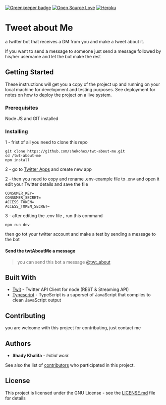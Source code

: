 [![Greenkeeper badge](https://badges.greenkeeper.io/shekohex/dead-simple-feedback-app.svg)](https://greenkeeper.io/)
[![Open Source Love](https://badges.frapsoft.com/os/v1/open-source.png?v=103)](https://github.com/ellerbrock/open-source-badges/)
[![Heroku](http://heroku-badge.herokuapp.com/?app=dead-simple-feedback&style=flat)](https://heroku.com/)

# Tweet about Me
a twitter bot that receives a DM from you and make a tweet about it.

If you want to send a message to someone just send a message followed by his/her username and let the bot make the rest
## Getting Started

These instructions will get you a copy of the project up and running on your local machine for development and testing purposes. See deployment for notes on how to deploy the project on a live system.

### Prerequisites

Node JS and GIT installed 

### Installing

1 - frist of all you need to clone this repo

```
git clone https://github.com/shekohex/twt-about-me.git
cd /twt-about-me
npm install
```
2 - go to [Twitter Apps](https://apps.twitter.com/) and create new app

2 - then you need to copy and rename .env-example file to .env and open it
edit your Twitter details and save the file
```text
CONSUMER_KEY=
CONSUMER_SECRET=
ACCESS_TOKEN=
ACCESS_TOKEN_SECRET=
```

3 - after editing the .env file , run this command

```text
npm run dev
```
then go tot your twitter account and make a test by sending a message to the bot 

#### Send the twtAboutMe a message
> you can send this bot a message [@twt_about](https://twitter.com/twt_about)
## Built With

* [Twit](https://github.com/ttezel/twit) - Twitter API Client for node (REST & Streaming API)
* [Typescript](http://www.typescriptlang.org/) - TypeScript is a superset of JavaScript that compiles to clean JavaScript output

## Contributing

you are welcome with this project for contributing, just contact me 

## Authors

* **Shady Khalifa** - *Initial work*

See also the list of [contributors](https://github.com/your/project/contributors) who participated in this project.

## License

This project is licensed under the GNU License - see the [LICENSE.md](LICENSE.md) file for details


